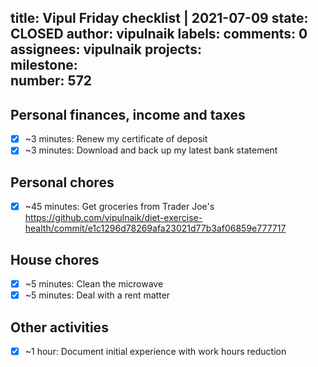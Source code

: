 title:	Vipul Friday checklist | 2021-07-09
state:	CLOSED
author:	vipulnaik
labels:	
comments:	0
assignees:	vipulnaik
projects:	
milestone:	
number:	572
--
## Personal finances, income and taxes

- [x] ~3 minutes: Renew my certificate of deposit
- [x] ~3 minutes: Download and back up my latest bank statement 

## Personal chores

- [x] ~45 minutes: Get groceries from Trader Joe's https://github.com/vipulnaik/diet-exercise-health/commit/e1c1296d78269afa23021d77b3af06859e777717
## House chores

- [x] ~5 minutes: Clean the microwave
- [x] ~5 minutes: Deal with a rent matter 

## Other activities

- [x] ~1 hour: Document initial experience with work hours reduction
